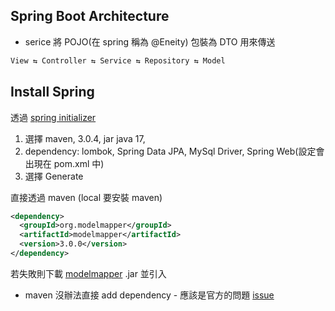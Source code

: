 ## Spring Boot Architecture

* serice 將 POJO(在 spring 稱為 @Eneity) 包裝為 DTO 用來傳送
```bash
View ⇆ Controller ⇆ Service ⇆ Repository ⇆ Model
```

## Install Spring

透過 [spring initializer](安裝)
1. 選擇 maven, 3.0.4, jar java 17,
2. dependency: lombok, Spring Data JPA, MySql Driver, Spring Web(設定會出現在 pom.xml 中)
3. 選擇 Generate

直接透過 maven (local 要安裝 maven)
```xml
<dependency>
  <groupId>org.modelmapper</groupId>
  <artifactId>modelmapper</artifactId>
  <version>3.0.0</version>
</dependency>
```
若失敗則下載 [modelmapper](http://modelmapper.org/downloads/) .jar 並引入
* maven 沒辦法直接 add dependency - 應該是官方的問題 [issue](https://github.com/modelmapper/modelmapper/issues/684)
